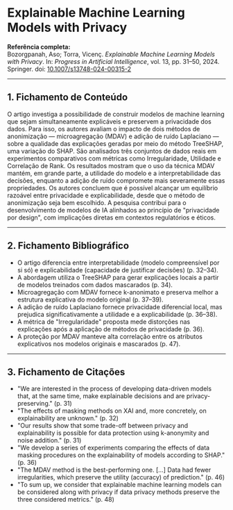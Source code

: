 # **Explainable Machine Learning Models with Privacy**

**Referência completa:**  
Bozorgpanah, Aso; Torra, Vicenç. *Explainable Machine Learning Models with Privacy*. In: *Progress in Artificial Intelligence*, vol. 13, pp. 31–50, 2024. Springer. doi: [10.1007/s13748-024-00315-2](https://doi.org/10.1007/s13748-024-00315-2)

---

## 1. Fichamento de Conteúdo

O artigo investiga a possibilidade de construir modelos de machine learning que sejam simultaneamente explicáveis e preservem a privacidade dos dados. Para isso, os autores avaliam o impacto de dois métodos de anonimização — microagregação (MDAV) e adição de ruído Laplaciano — sobre a qualidade das explicações geradas por meio do método TreeSHAP, uma variação do SHAP. São analisados três conjuntos de dados reais em experimentos comparativos com métricas como Irregularidade, Utilidade e Correlação de Rank. Os resultados mostram que o uso da técnica MDAV mantém, em grande parte, a utilidade do modelo e a interpretabilidade das decisões, enquanto a adição de ruído compromete mais severamente essas propriedades. Os autores concluem que é possível alcançar um equilíbrio razoável entre privacidade e explicabilidade, desde que o método de anonimização seja bem escolhido. A pesquisa contribui para o desenvolvimento de modelos de IA alinhados ao princípio de "privacidade por design", com implicações diretas em contextos regulatórios e éticos.

---

## 2. Fichamento Bibliográfico

- O artigo diferencia entre interpretabilidade (modelo compreensível por si só) e explicabilidade (capacidade de justificar decisões) (p. 32–34).  
- A abordagem utiliza o TreeSHAP para gerar explicações locais a partir de modelos treinados com dados mascarados (p. 34).  
- Microagregação com MDAV fornece k-anonimato e preserva melhor a estrutura explicativa do modelo original (p. 37–39).  
- A adição de ruído Laplaciano fornece privacidade diferencial local, mas prejudica significativamente a utilidade e a explicabilidade (p. 36–38).  
- A métrica de "Irregularidade" proposta mede distorções nas explicações após a aplicação de métodos de privacidade (p. 36).  
- A proteção por MDAV manteve alta correlação entre os atributos explicativos nos modelos originais e mascarados (p. 47).

---

## 3. Fichamento de Citações

- "We are interested in the process of developing data-driven models that, at the same time, make explainable decisions and are privacy-preserving." (p. 31)  
- "The effects of masking methods on XAI and, more concretely, on explainability are unknown." (p. 32)  
- "Our results show that some trade-off between privacy and explainability is possible for data protection using k-anonymity and noise addition." (p. 31)  
- "We develop a series of experiments comparing the effects of data masking procedures on the explainability of models according to SHAP." (p. 36)  
- "The MDAV method is the best-performing one. [...] Data had fewer irregularities, which preserve the utility (accuracy) of prediction." (p. 46)  
- "To sum up, we consider that explainable machine learning models can be considered along with privacy if data privacy methods preserve the three considered metrics." (p. 48)

